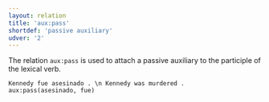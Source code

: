 ```yaml
---
layout: relation
title: 'aux:pass'
shortdef: 'passive auxiliary'
udver: '2'
---
```


The relation `aux:pass` is used to attach a passive auxiliary to the participle of the lexical verb.

~~~ sdparse
Kennedy fue asesinado . \n Kennedy was murdered .
aux:pass(asesinado, fue)
~~~
<!-- Interlanguage links updated Út 9. května 2023, 20:04:01 CEST -->
